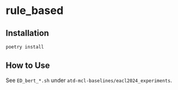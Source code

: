 # rule_based

## Installation

~~~~
poetry install
~~~~

## How to Use

See `ED_bert_*.sh` under `atd-mcl-baselines/eacl2024_experiments`.
